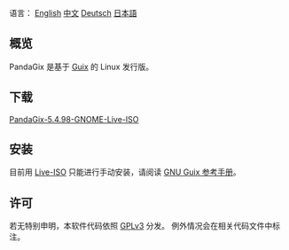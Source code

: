 语言：
[English](https://pandagix.github.io/index)
[中文](https://pandagix.github.io/index_zh)
[Deutsch](https://pandagix.github.io/index_de)
[日本語](https://pandagix.github.io/index_jp)

## 概览

PandaGix 是基于 [Guix](https://guix.gnu.org/zh-cn) 的 Linux 发行版。

## 下载

[PandaGix-5.4.98-GNOME-Live-ISO](https://git.nju.edu.cn/nju/pandagix-test/-/jobs/5933/artifacts/file/PandaGix-5.4.98z-c317k45x6kr02jdjjjvnz1fb5s5qlqr6-image.iso)

## 安装

目前用 [Live-ISO](https://git.nju.edu.cn/nju/pandagix-test/-/jobs/5933/artifacts/file/PandaGix-5.4.98z-c317k45x6kr02jdjjjvnz1fb5s5qlqr6-image.iso)
只能进行手动安装，请阅读 [GNU Guix 参考手册](https://guix.gnu.org/manual/zh-cn/html_node/index.html)。

## 许可

若无特别申明，本软件代码依照 [GPLv3](https://www.gnu.org/licenses/gpl-3.0.en.html) 分发。
例外情况会在相关代码文件中标注。
